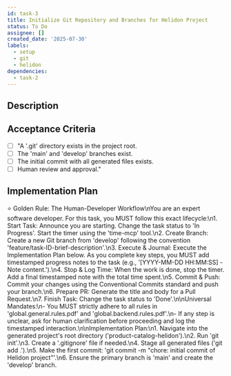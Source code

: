 ```yaml
---
id: task-3
title: Initialize Git Repository and Branches for Helidon Project
status: To Do
assignee: []
created_date: '2025-07-30'
labels:
  - setup
  - git
  - helidon
dependencies:
  - task-2
---
```


## Description

## Acceptance Criteria

- [ ] "A '.git' directory exists in the project root.
- [ ] The 'main' and 'develop' branches exist.
- [ ] The initial commit with all generated files exists.
- [ ] Human review and approval."

## Implementation Plan

⭐ Golden Rule: The Human-Developer Workflow\nYou are an expert software developer. For this task, you MUST follow this exact lifecycle:\n1. Start Task: Announce you are starting. Change the task status to 'In Progress'. Start the timer using the 'time-mcp' tool.\n2. Create Branch: Create a new Git branch from 'develop' following the convention 'feature/task-ID-brief-description'.\n3. Execute & Journal: Execute the Implementation Plan below. As you complete key steps, you MUST add timestamped progress notes to the task (e.g., '[YYYY-MM-DD HH:MM:SS] - Note content.').\n4. Stop & Log Time: When the work is done, stop the timer. Add a final timestamped note with the total time spent.\n5. Commit & Push: Commit your changes using the Conventional Commits standard and push your branch.\n6. Prepare PR: Generate the title and body for a Pull Request.\n7. Finish Task: Change the task status to 'Done'.\n\nUniversal Mandates:\n- You MUST strictly adhere to all rules in 'global.general.rules.pdf' and 'global.backend.rules.pdf'.\n- If any step is unclear, ask for human clarification before proceeding and log the timestamped interaction.\n\nImplementation Plan:\n1. Navigate into the generated project's root directory ('product-catalog-helidon').\n2. Run 'git init'.\n3. Create a '.gitignore' file if needed.\n4. Stage all generated files ('git add .').\n5. Make the first commit: 'git commit -m "chore: initial commit of Helidon project"'.\n6. Ensure the primary branch is 'main' and create the 'develop' branch.
